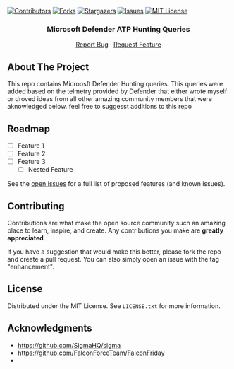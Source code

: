 <!-- Improved compatibility of back to top link: See: https://github.com/othneildrew/Best-README-Template/pull/73 -->
<a name="readme-top"></a>
<!--
*** Thanks for checking out the Best-README-Template. If you have a suggestion
*** that would make this better, please fork the repo and create a pull request
*** or simply open an issue with the tag "enhancement".
*** Don't forget to give the project a star!
*** Thanks again! Now go create something AMAZING! :D
-->



<!-- PROJECT SHIELDS -->
<!--
*** I'm using markdown "reference style" links for readability.
*** Reference links are enclosed in brackets [ ] instead of parentheses ( ).
*** See the bottom of this document for the declaration of the reference variables
*** for contributors-url, forks-url, etc. This is an optional, concise syntax you may use.
*** https://www.markdownguide.org/basic-syntax/#reference-style-links
-->
[![Contributors][contributors-shield]][contributors-url]
[![Forks][forks-shield]][forks-url]
[![Stargazers][stars-shield]][stars-url]
[![Issues][issues-shield]][issues-url]
[![MIT License][license-shield]][license-url]




<div align="center">
<h3 align="center">Microsoft Defender ATP Hunting Queries</h3>
    <a href="https://github.com/0xAnalyst/DefenderATPQueries/issues">Report Bug</a>
    ·
    <a href="https://github.com/0xAnalyst/DefenderATPQueries/issues">Request Feature</a>
  </p>
</div>



<!-- ABOUT THE PROJECT -->
## About The Project

This repo contains Microosft Defender Hunting queries. This queries were added based on the telmetry provided by Defender that either wrote myself or droved ideas from all other amazing community members that were aknowledged below. feel free to suggesst additions to this repo
## Roadmap

- [ ] Feature 1
- [ ] Feature 2
- [ ] Feature 3
    - [ ] Nested Feature

See the [open issues](https://github.com/0xAnalyst/DefenderATPQueries/issues) for a full list of proposed features (and known issues).




<!-- CONTRIBUTING -->
## Contributing

Contributions are what make the open source community such an amazing place to learn, inspire, and create. Any contributions you make are **greatly appreciated**.

If you have a suggestion that would make this better, please fork the repo and create a pull request. You can also simply open an issue with the tag "enhancement".

<!-- LICENSE -->
## License

Distributed under the MIT License. See `LICENSE.txt` for more information.

<!-- ACKNOWLEDGMENTS -->
## Acknowledgments

* []() https://github.com/SigmaHQ/sigma 
* []() https://github.com/FalconForceTeam/FalconFriday
* []()



<!-- MARKDOWN LINKS & IMAGES -->
<!-- https://www.markdownguide.org/basic-syntax/#reference-style-links -->
[contributors-shield]: https://img.shields.io/github/contributors/0xAnalyst/DefenderATPQueries.svg?style=for-the-badge
[contributors-url]: https://github.com/0xAnalyst/DefenderATPQueries/graphs/contributors
[forks-shield]: https://img.shields.io/github/forks/0xAnalyst/DefenderATPQueries.svg?style=for-the-badge
[forks-url]: https://github.com/0xAnalyst/DefenderATPQueries/network/members
[stars-shield]: https://img.shields.io/github/stars/0xAnalyst/DefenderATPQueries.svg?style=for-the-badge
[stars-url]: https://github.com/0xAnalyst/DefenderATPQueries/stargazers
[issues-shield]: https://img.shields.io/github/issues/0xAnalyst/DefenderATPQueries.svg?style=for-the-badge
[issues-url]: https://github.com/0xAnalyst/DefenderATPQueries/issues
[license-shield]: https://img.shields.io/github/license/0xAnalyst/DefenderATPQueries.svg?style=for-the-badge
[license-url]: https://github.com/0xAnalyst/DefenderATPQueries/blob/master/LICENSE.txt
[product-screenshot]: images/screenshot.png
[Next.js]: https://img.shields.io/badge/next.js-000000?style=for-the-badge&logo=nextdotjs&logoColor=white
[Next-url]: https://nextjs.org/
[React.js]: https://img.shields.io/badge/React-20232A?style=for-the-badge&logo=react&logoColor=61DAFB
[React-url]: https://reactjs.org/
[Vue.js]: https://img.shields.io/badge/Vue.js-35495E?style=for-the-badge&logo=vuedotjs&logoColor=4FC08D
[Vue-url]: https://vuejs.org/
[Angular.io]: https://img.shields.io/badge/Angular-DD0031?style=for-the-badge&logo=angular&logoColor=white
[Angular-url]: https://angular.io/
[Svelte.dev]: https://img.shields.io/badge/Svelte-4A4A55?style=for-the-badge&logo=svelte&logoColor=FF3E00
[Svelte-url]: https://svelte.dev/
[Laravel.com]: https://img.shields.io/badge/Laravel-FF2D20?style=for-the-badge&logo=laravel&logoColor=white
[Laravel-url]: https://laravel.com
[Bootstrap.com]: https://img.shields.io/badge/Bootstrap-563D7C?style=for-the-badge&logo=bootstrap&logoColor=white
[Bootstrap-url]: https://getbootstrap.com
[JQuery.com]: https://img.shields.io/badge/jQuery-0769AD?style=for-the-badge&logo=jquery&logoColor=white
[JQuery-url]: https://jquery.com 

